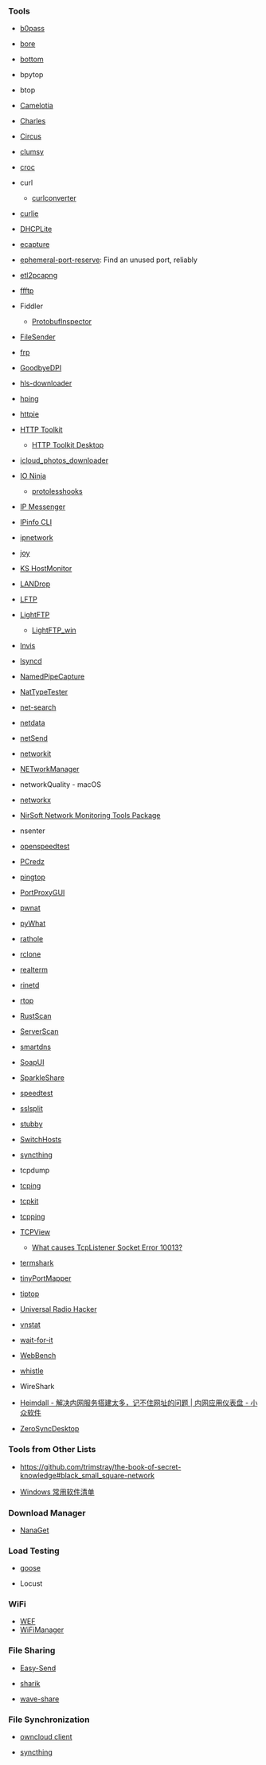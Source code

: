 ### Tools

- [b0pass](https://github.com/bitepeng/b0pass)
- [bore](https://github.com/ekzhang/bore)
- [bottom](https://github.com/ClementTsang/bottom)
- bpytop
- btop
- [Camelotia](https://github.com/reactiveui/Camelotia)
- [Charles](https://www.charlesproxy.com/)
- [Circus](https://github.com/circus-tent/circus)
- [clumsy](https://github.com/jagt/clumsy)
- [croc](https://github.com/schollz/croc)
- curl
  - [curlconverter](https://github.com/curlconverter/curlconverter)
- [curlie](https://github.com/rs/curlie)
- [DHCPLite](https://github.com/DavidAnson/DHCPLite)
- [ecapture](https://github.com/ehids/ecapture)
- [ephemeral-port-reserve](https://github.com/Yelp/ephemeral-port-reserve): Find an unused port, reliably
- [etl2pcapng](https://github.com/microsoft/etl2pcapng)
- [ffftp](https://github.com/ffftp/ffftp)
- Fiddler
  
  - [ProtobufInspector](https://github.com/BlueMatthew/ProtobufInspector)
- [FileSender](https://github.com/filesender/filesender)
- [frp](https://github.com/fatedier/frp)
- [GoodbyeDPI](https://github.com/ValdikSS/GoodbyeDPI)
- [hls-downloader](https://github.com/puemos/hls-downloader)
- [hping](https://github.com/antirez/hping)
- [httpie](https://httpie.io/)
- [HTTP Toolkit](https://github.com/httptoolkit/httptoolkit)

  - [HTTP Toolkit Desktop](https://github.com/httptoolkit/httptoolkit-desktop)
- [icloud_photos_downloader](https://github.com/icloud-photos-downloader/icloud_photos_downloader)
- [IO Ninja](https://ioninja.com/)
  
  - [protolesshooks](https://github.com/vovkos/protolesshooks)
- [IP Messenger](https://ipmsg.org/)
- [IPinfo CLI](https://github.com/ipinfo/cli)
- [ipnetwork](https://github.com/lduchosal/ipnetwork)
- [joy](https://github.com/cisco/joy)
- [KS HostMonitor](https://www.ks-soft.net/hostmon.eng/)
- [LANDrop](https://github.com/LANDrop/LANDrop)
- [LFTP](https://github.com/lavv17/lftp)
- [LightFTP](https://github.com/hfiref0x/LightFTP)
  - [LightFTP_win](https://github.com/hfiref0x/LightFTP_win)
- [lnvis](https://github.com/jb55/lnvis)
- [lsyncd](https://github.com/lsyncd/lsyncd)
- [NamedPipeCapture](https://github.com/Vatyx/NamedPipeCapture)
- [NatTypeTester](https://github.com/HMBSbige/NatTypeTester)
- [net-search](https://github.com/wsdassssss/net-search)
- [netdata](https://github.com/netdata/netdata)
- [netSend](https://github.com/williamnie/netSend)
- [networkit](https://github.com/networkit/networkit)
- [NETworkManager](https://github.com/BornToBeRoot/NETworkManager)
- networkQuality - macOS
- [networkx](https://github.com/networkx/networkx)
- [NirSoft Network Monitoring Tools Package](https://www.nirsoft.net/network_tools.html)
- nsenter
- [openspeedtest](https://openspeedtest.com/)
- [PCredz](https://github.com/lgandx/PCredz)
- [pingtop](https://github.com/laixintao/pingtop)
- [PortProxyGUI](https://github.com/zmjack/PortProxyGUI)
- [pwnat](https://github.com/samyk/pwnat)
- [pyWhat](https://github.com/bee-san/pyWhat)
- [rathole](https://github.com/rapiz1/rathole)
- [rclone](https://github.com/rclone/rclone)
- [realterm](https://sourceforge.net/projects/realterm/)
- [rinetd](https://github.com/samhocevar/rinetd)
- [rtop](https://github.com/rapidloop/rtop)
- [RustScan](https://github.com/RustScan/RustScan)
- [ServerScan](https://github.com/Adminisme/ServerScan)
- [smartdns](https://github.com/pymumu/smartdns)
- [SoapUI](https://github.com/SmartBear/soapui)
- [SparkleShare](https://github.com/hbons/SparkleShare)
- [speedtest](https://github.com/librespeed/speedtest)
- [sslsplit](https://github.com/droe/sslsplit)
- [stubby](https://github.com/getdnsapi/stubby)
- [SwitchHosts](https://github.com/oldj/SwitchHosts)
- [syncthing](https://github.com/syncthing/syncthing)
- tcpdump
- [tcping](https://github.com/mkirchner/tcping)
- [tcpkit](https://github.com/git-hulk/tcpkit)
- [tcpping](https://github.com/jwyllie83/tcpping)
- [TCPView](https://learn.microsoft.com/en-us/sysinternals/downloads/tcpview)
  - [What causes TcpListener Socket Error 10013?](https://stackoverflow.com/questions/3314656/what-causes-tcplistener-socket-error-10013)
- [termshark](https://github.com/gcla/termshark)
- [tinyPortMapper](https://github.com/wangyu-/tinyPortMapper)
- [tiptop](https://github.com/nschloe/tiptop)
- [Universal Radio Hacker](https://github.com/jopohl/urh)
- [vnstat](https://github.com/vergoh/vnstat)
- [wait-for-it](https://github.com/vishnubob/wait-for-it)
- [WebBench](https://github.com/EZLippi/WebBench)
- [whistle](https://github.com/avwo/whistle)
- WireShark
- [Heimdall - 解决内网服务搭建太多，记不住网址的问题 | 内网应用仪表盘 - 小众软件](https://www.appinn.com/heimdall/)
- [ZeroSyncDesktop](https://github.com/zerosync/zerodesk)

### Tools from Other Lists

- https://github.com/trimstray/the-book-of-secret-knowledge#black_small_square-network

- [Windows 常用软件清单](https://www.fournoas.com/posts/personal-list-of-commonly-used-Windows-software/)

### Download Manager

- [NanaGet](https://github.com/M2Team/NanaGet)

### Load Testing

- [goose](https://github.com/tag1consulting/goose)

- Locust

### WiFi

- [WEF](https://github.com/D3Ext/WEF)
- [WiFiManager](https://github.com/tzapu/WiFiManager)

### File Sharing

- [Easy-Send](https://github.com/IvanHanloth/Easy-Send)

- [sharik](https://github.com/marchellodev/sharik)

- [wave-share](https://github.com/ggerganov/wave-share)

### File Synchronization

- [owncloud client](https://github.com/owncloud/client)

- [syncthing](https://github.com/syncthing/syncthing)
